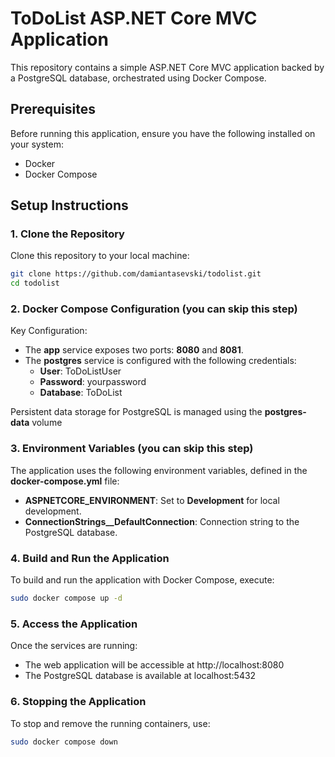 # ToDoList ASP.NET Core MVC Application

This repository contains a simple ASP.NET Core MVC application backed by a PostgreSQL database, orchestrated using Docker Compose.

## Prerequisites

Before running this application, ensure you have the following installed on your system:

- Docker
- Docker Compose

## Setup Instructions

### 1. Clone the Repository

Clone this repository to your local machine:

```bash
git clone https://github.com/damiantasevski/todolist.git
cd todolist
```
### 2. Docker Compose Configuration (you can skip this step)
Key Configuration:
- The **app** service exposes two ports: **8080** and **8081**.
- The **postgres** service is configured with the following credentials:
    -  **User**: ToDoListUser
    - **Password**: yourpassword
    - **Database**: ToDoList

Persistent data storage for PostgreSQL is managed using the **postgres-data** volume

### 3. Environment Variables (you can skip this step)
The application uses the following environment variables, defined in the **docker-compose.yml** file:
- **ASPNETCORE_ENVIRONMENT**: Set to **Development** for local development.
- **ConnectionStrings__DefaultConnection**: Connection string to the PostgreSQL database.

### 4. Build and Run the Application
To build and run the application with Docker Compose, execute:
```bash
sudo docker compose up -d
```

### 5. Access the Application
Once the services are running:
- The web application will be accessible at http://localhost:8080
- The PostgreSQL database is available at localhost:5432

### 6. Stopping the Application
To stop and remove the running containers, use:
```bash
sudo docker compose down
```
